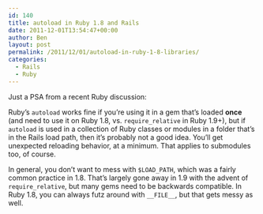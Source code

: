 ```yaml
---
id: 140
title: autoload in Ruby 1.8 and Rails
date: 2011-12-01T13:54:47+00:00
author: Ben
layout: post
permalink: /2011/12/01/autoload-in-ruby-1-8-libraries/
categories:
  - Rails
  - Ruby
---
```

Just a PSA from a recent Ruby discussion:

Ruby&#8217;s `autoload` works fine if you&#8217;re using it in a gem that&#8217;s loaded **once** (and need to use it on Ruby 1.8, vs. `require_relative` in Ruby 1.9+), but if `autoload` is used in a collection of Ruby classes or modules in a folder that&#8217;s in the Rails load path, then it&#8217;s probably not a good idea. You&#8217;ll get unexpected reloading behavior, at a minimum. That applies to submodules too, of course.

In general, you don&#8217;t want to mess with `$LOAD_PATH`, which was a fairly common practice in 1.8. That&#8217;s largely gone away in 1.9 with the advent of `require_relative`, but many gems need to be backwards compatible. In Ruby 1.8, you can always futz around with `__FILE__`, but that gets messy as well.